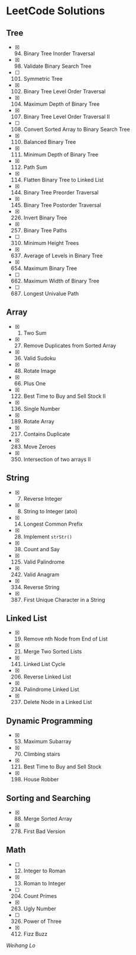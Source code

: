# LeetCode Solutions

## Tree

- [x] 0094. Binary Tree Inorder Traversal
- [x] 0098. Validate Binary Search Tree
- [ ] 0101. Symmetric Tree
- [x] 0102. Binary Tree Level Order Traversal
- [x] 0104. Maximum Depth of Binary Tree
- [x] 0107. Binary Tree Level Order Traversal II
- [ ] 0108. Convert Sorted Array to Binary Search Tree
- [x] 0110. Balanced Binary Tree
- [x] 0111. Minimum Depth of Binary Tree
- [x] 0112. Path Sum
- [x] 0114. Flatten Binary Tree to Linked List
- [x] 0144. Binary Tree Preorder Traversal
- [x] 0145. Binary Tree Postorder Traversal
- [x] 0226. Invert Binary Tree
- [x] 0257. Binary Tree Paths
- [ ] 0310. Minimum Height Trees
- [x] 0637. Average of Levels in Binary Tree
- [x] 0654. Maximum Binary Tree
- [ ] 0662. Maximum Width of Binary Tree
- [ ] 0687. Longest Univalue Path

## Array

- [x] 0001. Two Sum
- [x] 0027. Remove Duplicates from Sorted Array
- [x] 0036. Valid Sudoku
- [x] 0048. Rotate Image
- [x] 0066. Plus One
- [x] 0122. Best Time to Buy and Sell Stock II
- [x] 0136. Single Number
- [x] 0189. Rotate Array
- [x] 0217. Contains Duplicate
- [x] 0283. Move Zeroes
- [x] 0350. Intersection of two arrays II

## String

- [x] 0007. Reverse Integer
- [x] 0008. String to Integer (atoi)
- [x] 0014. Longest Common Prefix
- [x] 0028. Implement `strStr()`
- [x] 0038. Count and Say 
- [x] 0125. Valid Palindrome
- [x] 0242. Valid Anagram
- [x] 0334. Reverse String
- [x] 0387. First Unique Character in a String

## Linked List

- [x] 0019. Remove nth Node from End of List
- [x] 0021. Merge Two Sorted Lists
- [x] 0141. Linked List Cycle
- [x] 0206. Reverse Linked List
- [x] 0234. Palindrome Linked List
- [x] 0237. Delete Node in a Linked List

## Dynamic Programming

- [x] 0053. Maximum Subarray
- [x] 0070. Climbing stairs
- [x] 0121. Best Time to Buy and Sell Stock
- [x] 0198. House Robber

## Sorting and Searching

- [x] 0088. Merge Sorted Array
- [x] 0278. First Bad Version

## Math

- [ ] 0012. Integer to Roman
- [x] 0013. Roman to Integer
- [ ] 0204. Count Primes
- [x] 0263. Ugly Number
- [ ] 0326. Power of Three
- [x] 0412. Fizz Buzz

_Weihang Lo_

